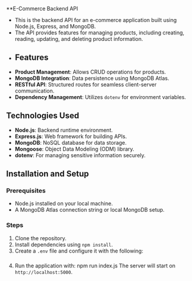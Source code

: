 **E-Commerce Backend API
- This is the backend API for an e-commerce application built using Node.js, Express, and MongoDB.
- The API provides features for managing products, including creating, reading, updating, and deleting product information.
- ## Features
- **Product Management**: Allows CRUD operations for products.
- **MongoDB Integration**: Data persistence using MongoDB Atlas.
- **RESTful API**: Structured routes for seamless client-server communication.
- **Dependency Management**: Utilizes `dotenv` for environment variables.

## Technologies Used
- **Node.js**: Backend runtime environment.
- **Express.js**: Web framework for building APIs.
- **MongoDB**: NoSQL database for data storage.
- **Mongoose**: Object Data Modeling (ODM) library.
- **dotenv**: For managing sensitive information securely.

## Installation and Setup
### Prerequisites
- Node.js installed on your local machine.
- A MongoDB Atlas connection string or local MongoDB setup.

### Steps
1. Clone the repository.
2. Install dependencies using `npm install`.
3. Create a `.env` file and configure it with the following:

###
4. Run the application with:
npm run index.js
The server will start on `http://localhost:5000`.

